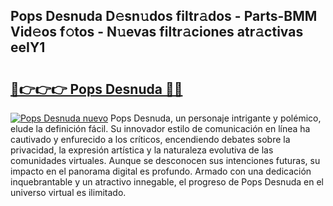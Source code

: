 ## Pops Desnuda D𝚎sn𝚞dos filtr𝚊dos - Parts-BMM Vid𝚎os f𝚘tos - N𝚞evas filtr𝚊ciones atr𝚊ctivas eeIY1

# <h2><a href="http://mb2ojnq.tromn.icu/?c=Pops+Desnuda">🔗👉👉👉 Pops Desnuda 🔗🔗</a></h2>

[![Pops Desnuda nuevo](https://i.imgur.com/pEAQMta.gif)](http://mb2ojnq.tromn.icu/?c=Pops+Desnuda)
Pops Desnuda, un personaje intrigante y polémico, elude la definición fácil. Su innovador estilo de comunicación en línea ha cautivado y enfurecido a los críticos, encendiendo debates sobre la privacidad, la expresión artística y la naturaleza evolutiva de las comunidades virtuales. Aunque se desconocen sus intenciones futuras, su impacto en el panorama digital es profundo. Armado con una dedicación inquebrantable y un atractivo innegable, el progreso de Pops Desnuda en el universo virtual es ilimitado.
